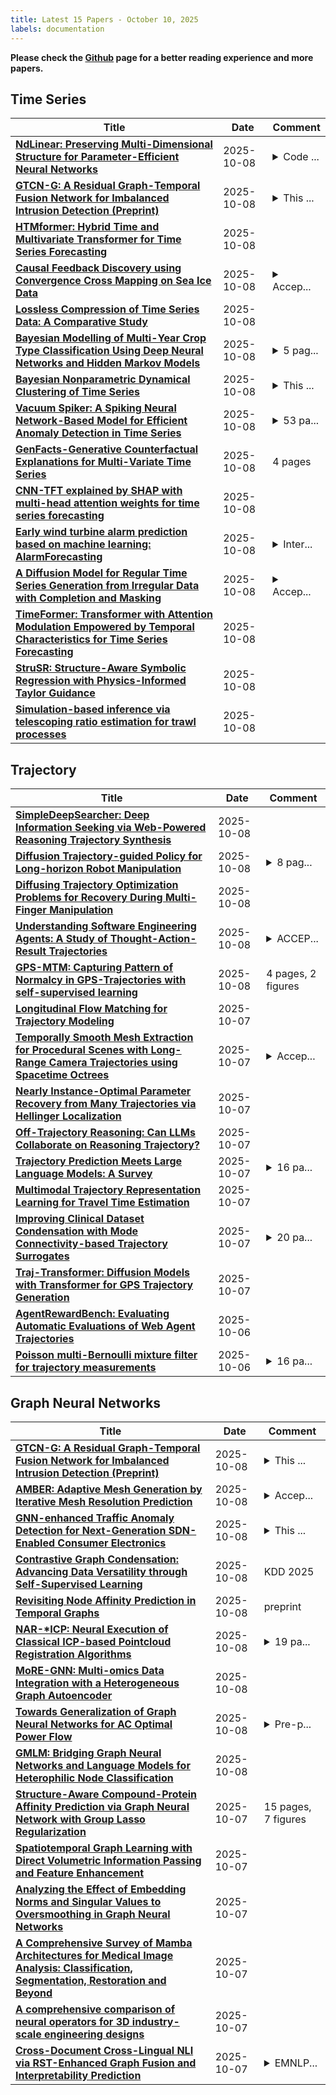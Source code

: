 ```yaml
---
title: Latest 15 Papers - October 10, 2025
labels: documentation
---
```

**Please check the [Github](https://github.com/zezhishao/MTS_Daily_ArXiv) page for a better reading experience and more papers.**

## Time Series
| **Title** | **Date** | **Comment** |
| --- | --- | --- |
| **[NdLinear: Preserving Multi-Dimensional Structure for Parameter-Efficient Neural Networks](http://arxiv.org/abs/2503.17353v3)** | 2025-10-08 | <details><summary>Code ...</summary><p>Code is available at https://github.com/ensemble-core/NdLinear</p></details> |
| **[GTCN-G: A Residual Graph-Temporal Fusion Network for Imbalanced Intrusion Detection (Preprint)](http://arxiv.org/abs/2510.07285v1)** | 2025-10-08 | <details><summary>This ...</summary><p>This preprint was submitted to IEEE TrustCom 2025. The accepted version will be published under copyright 2025 IEEE</p></details> |
| **[HTMformer: Hybrid Time and Multivariate Transformer for Time Series Forecasting](http://arxiv.org/abs/2510.07084v1)** | 2025-10-08 |  |
| **[Causal Feedback Discovery using Convergence Cross Mapping on Sea Ice Data](http://arxiv.org/abs/2505.09001v4)** | 2025-10-08 | <details><summary>Accep...</summary><p>Accepted in ACM Sigspatial Conference, PolDS Workshop, 9 pages</p></details> |
| **[Lossless Compression of Time Series Data: A Comparative Study](http://arxiv.org/abs/2510.07015v1)** | 2025-10-08 |  |
| **[Bayesian Modelling of Multi-Year Crop Type Classification Using Deep Neural Networks and Hidden Markov Models](http://arxiv.org/abs/2510.07008v1)** | 2025-10-08 | <details><summary>5 pag...</summary><p>5 pages, 1 figure, accepted conference paper at IEEE International Geoscience and Remote Sensing Symposium, 7-12 July 2024, Athens, Greece</p></details> |
| **[Bayesian Nonparametric Dynamical Clustering of Time Series](http://arxiv.org/abs/2510.06919v1)** | 2025-10-08 | <details><summary>This ...</summary><p>This work has been submitted to the IEEE for possible publication. 15 pages. 9 figures</p></details> |
| **[Vacuum Spiker: A Spiking Neural Network-Based Model for Efficient Anomaly Detection in Time Series](http://arxiv.org/abs/2510.06910v1)** | 2025-10-08 | <details><summary>53 pa...</summary><p>53 pages, 16 figures, preprint submitted to a journal for review</p></details> |
| **[GenFacts-Generative Counterfactual Explanations for Multi-Variate Time Series](http://arxiv.org/abs/2509.20936v2)** | 2025-10-08 | 4 pages |
| **[CNN-TFT explained by SHAP with multi-head attention weights for time series forecasting](http://arxiv.org/abs/2510.06840v1)** | 2025-10-08 |  |
| **[Early wind turbine alarm prediction based on machine learning: AlarmForecasting](http://arxiv.org/abs/2510.06831v1)** | 2025-10-08 | <details><summary>Inter...</summary><p>International Journal of Electrical Power and Energy Systems</p></details> |
| **[A Diffusion Model for Regular Time Series Generation from Irregular Data with Completion and Masking](http://arxiv.org/abs/2510.06699v1)** | 2025-10-08 | <details><summary>Accep...</summary><p>Accepted to NeurIPS 2025; The first two authors contributed equally and are co-leading authors</p></details> |
| **[TimeFormer: Transformer with Attention Modulation Empowered by Temporal Characteristics for Time Series Forecasting](http://arxiv.org/abs/2510.06680v1)** | 2025-10-08 |  |
| **[StruSR: Structure-Aware Symbolic Regression with Physics-Informed Taylor Guidance](http://arxiv.org/abs/2510.06635v1)** | 2025-10-08 |  |
| **[Simulation-based inference via telescoping ratio estimation for trawl processes](http://arxiv.org/abs/2510.04042v2)** | 2025-10-08 |  |

## Trajectory
| **Title** | **Date** | **Comment** |
| --- | --- | --- |
| **[SimpleDeepSearcher: Deep Information Seeking via Web-Powered Reasoning Trajectory Synthesis](http://arxiv.org/abs/2505.16834v3)** | 2025-10-08 |  |
| **[Diffusion Trajectory-guided Policy for Long-horizon Robot Manipulation](http://arxiv.org/abs/2502.10040v2)** | 2025-10-08 | <details><summary>8 pag...</summary><p>8 pages, 5 figures, accepted to IEEE Robotics and Automation Letters (RAL)</p></details> |
| **[Diffusing Trajectory Optimization Problems for Recovery During Multi-Finger Manipulation](http://arxiv.org/abs/2510.07030v1)** | 2025-10-08 |  |
| **[Understanding Software Engineering Agents: A Study of Thought-Action-Result Trajectories](http://arxiv.org/abs/2506.18824v2)** | 2025-10-08 | <details><summary>ACCEP...</summary><p>ACCEPTED FOR ASE 2025</p></details> |
| **[GPS-MTM: Capturing Pattern of Normalcy in GPS-Trajectories with self-supervised learning](http://arxiv.org/abs/2509.24031v2)** | 2025-10-08 | 4 pages, 2 figures |
| **[Longitudinal Flow Matching for Trajectory Modeling](http://arxiv.org/abs/2510.03569v2)** | 2025-10-07 |  |
| **[Temporally Smooth Mesh Extraction for Procedural Scenes with Long-Range Camera Trajectories using Spacetime Octrees](http://arxiv.org/abs/2509.13306v3)** | 2025-10-07 | <details><summary>Accep...</summary><p>Accepted as a Conference Paper to Siggraph Asia 2025. Updated related work and references to include Jang et al. (2022)</p></details> |
| **[Nearly Instance-Optimal Parameter Recovery from Many Trajectories via Hellinger Localization](http://arxiv.org/abs/2510.06434v1)** | 2025-10-07 |  |
| **[Off-Trajectory Reasoning: Can LLMs Collaborate on Reasoning Trajectory?](http://arxiv.org/abs/2510.06410v1)** | 2025-10-07 |  |
| **[Trajectory Prediction Meets Large Language Models: A Survey](http://arxiv.org/abs/2506.03408v2)** | 2025-10-07 | <details><summary>16 pa...</summary><p>16 pages, GitHub: https://github.com/colorfulfuture/Awesome-Trajectory-Motion-Prediction-Papers</p></details> |
| **[Multimodal Trajectory Representation Learning for Travel Time Estimation](http://arxiv.org/abs/2510.05840v1)** | 2025-10-07 |  |
| **[Improving Clinical Dataset Condensation with Mode Connectivity-based Trajectory Surrogates](http://arxiv.org/abs/2510.05805v1)** | 2025-10-07 | <details><summary>20 pa...</summary><p>20 pages, 4 figures, Submitted to AISTATS 2026</p></details> |
| **[Traj-Transformer: Diffusion Models with Transformer for GPS Trajectory Generation](http://arxiv.org/abs/2510.06291v1)** | 2025-10-07 |  |
| **[AgentRewardBench: Evaluating Automatic Evaluations of Web Agent Trajectories](http://arxiv.org/abs/2504.08942v2)** | 2025-10-06 |  |
| **[Poisson multi-Bernoulli mixture filter for trajectory measurements](http://arxiv.org/abs/2504.08421v2)** | 2025-10-06 | <details><summary>16 pa...</summary><p>16 pages, 9 figures, journal paper</p></details> |

## Graph Neural Networks
| **Title** | **Date** | **Comment** |
| --- | --- | --- |
| **[GTCN-G: A Residual Graph-Temporal Fusion Network for Imbalanced Intrusion Detection (Preprint)](http://arxiv.org/abs/2510.07285v1)** | 2025-10-08 | <details><summary>This ...</summary><p>This preprint was submitted to IEEE TrustCom 2025. The accepted version will be published under copyright 2025 IEEE</p></details> |
| **[AMBER: Adaptive Mesh Generation by Iterative Mesh Resolution Prediction](http://arxiv.org/abs/2505.23663v2)** | 2025-10-08 | <details><summary>Accep...</summary><p>Accepted to NeurIPS2025</p></details> |
| **[GNN-enhanced Traffic Anomaly Detection for Next-Generation SDN-Enabled Consumer Electronics](http://arxiv.org/abs/2510.07109v1)** | 2025-10-08 | <details><summary>This ...</summary><p>This paper has been accepted for publication in IEEE Transactions on Consumer Electronics. 10 pages, 6 figures</p></details> |
| **[Contrastive Graph Condensation: Advancing Data Versatility through Self-Supervised Learning](http://arxiv.org/abs/2411.17063v2)** | 2025-10-08 | KDD 2025 |
| **[Revisiting Node Affinity Prediction in Temporal Graphs](http://arxiv.org/abs/2510.06940v1)** | 2025-10-08 | preprint |
| **[NAR-*ICP: Neural Execution of Classical ICP-based Pointcloud Registration Algorithms](http://arxiv.org/abs/2410.11031v3)** | 2025-10-08 | <details><summary>19 pa...</summary><p>19 pages, 16 tables, 7 figures</p></details> |
| **[MoRE-GNN: Multi-omics Data Integration with a Heterogeneous Graph Autoencoder](http://arxiv.org/abs/2510.06880v1)** | 2025-10-08 |  |
| **[Towards Generalization of Graph Neural Networks for AC Optimal Power Flow](http://arxiv.org/abs/2510.06860v1)** | 2025-10-08 | <details><summary>Pre-p...</summary><p>Pre-print has been submitted for review</p></details> |
| **[GMLM: Bridging Graph Neural Networks and Language Models for Heterophilic Node Classification](http://arxiv.org/abs/2503.05763v6)** | 2025-10-08 |  |
| **[Structure-Aware Compound-Protein Affinity Prediction via Graph Neural Network with Group Lasso Regularization](http://arxiv.org/abs/2507.03318v2)** | 2025-10-07 | 15 pages, 7 figures |
| **[Spatiotemporal Graph Learning with Direct Volumetric Information Passing and Feature Enhancement](http://arxiv.org/abs/2409.18013v2)** | 2025-10-07 |  |
| **[Analyzing the Effect of Embedding Norms and Singular Values to Oversmoothing in Graph Neural Networks](http://arxiv.org/abs/2510.06066v1)** | 2025-10-07 |  |
| **[A Comprehensive Survey of Mamba Architectures for Medical Image Analysis: Classification, Segmentation, Restoration and Beyond](http://arxiv.org/abs/2410.02362v2)** | 2025-10-07 |  |
| **[A comprehensive comparison of neural operators for 3D industry-scale engineering designs](http://arxiv.org/abs/2510.05995v1)** | 2025-10-07 |  |
| **[Cross-Document Cross-Lingual NLI via RST-Enhanced Graph Fusion and Interpretability Prediction](http://arxiv.org/abs/2504.12324v3)** | 2025-10-07 | <details><summary>EMNLP...</summary><p>EMNLP 2025 Main (Camera Ready)</p></details> |

